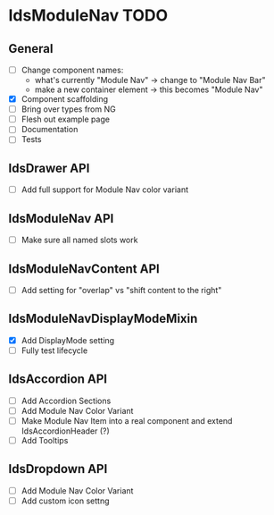 # IdsModuleNav TODO

## General

- [ ] Change component names:
  - what's currently "Module Nav" -> change to "Module Nav Bar"
  - make a new container element -> this becomes "Module Nav"
- [x] Component scaffolding
- [ ] Bring over types from NG
- [ ] Flesh out example page
- [ ] Documentation
- [ ] Tests

## IdsDrawer API

- [ ] Add full support for Module Nav color variant

## IdsModuleNav API

- [ ] Make sure all named slots work

## IdsModuleNavContent API

- [ ] Add setting for "overlap" vs "shift content to the right"

## IdsModuleNavDisplayModeMixin

- [x] Add DisplayMode setting
- [ ] Fully test lifecycle

## IdsAccordion API

- [ ] Add Accordion Sections
- [ ] Add Module Nav Color Variant
- [ ] Make Module Nav Item into a real component and extend IdsAccordionHeader (?)
- [ ] Add Tooltips

## IdsDropdown API

- [ ] Add Module Nav Color Variant
- [ ] Add custom icon settng
